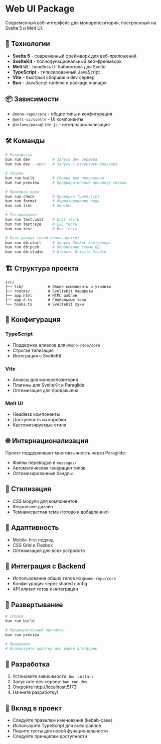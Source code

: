 # Web UI Package

Современный веб-интерфейс для монорепозитория, построенный на Svelte 5 и Melt UI.

## 🚀 Технологии

- **Svelte 5** - современный фреймворк для веб-приложений
- **SvelteKit** - полнофункциональный веб-фреймворк
- **Melt UI** - headless UI библиотека для Svelte
- **TypeScript** - типизированный JavaScript
- **Vite** - быстрый сборщик и dev сервер
- **Bun** - JavaScript runtime и package manager

## 📦 Зависимости

- `@mono-repo/core` - общие типы и конфигурация
- `@melt-ui/svelte` - UI компоненты
- `@inlang/paraglide-js` - интернационализация

## 🛠 Команды

```bash
# Разработка
bun run dev          # Запуск dev сервера
bun run dev --open   # Запуск с открытием браузера

# Сборка
bun run build        # Сборка для продакшена
bun run preview      # Предварительный просмотр сборки

# Проверка кода
bun run check        # Проверка TypeScript
bun run format       # Форматирование кода
bun run lint         # Линтинг

# Тестирование
bun run test:unit    # Unit тесты
bun run test:e2e     # E2E тесты
bun run test         # Все тесты

# База данных (если используется)
bun run db:start     # Запуск Docker контейнера
bun run db:push      # Обновление схемы БД
bun run db:studio    # Открыть Drizzle Studio
```

## 🏗 Структура проекта

```
src/
├── lib/           # Общие компоненты и утилиты
├── routes/        # SvelteKit маршруты
├── app.html       # HTML шаблон
├── app.d.ts       # Глобальные типы
└── hooks.ts       # SvelteKit хуки
```

## 🔧 Конфигурация

### TypeScript

- Поддержка алиасов для `@mono-repo/core`
- Строгая типизация
- Интеграция с SvelteKit

### Vite

- Алиасы для монорепозитория
- Плагины для SvelteKit и Paraglide
- Оптимизация для продакшена

### Melt UI

- Headless компоненты
- Доступность из коробки
- Кастомизируемые стили

## 🌐 Интернационализация

Проект поддерживает многоязычность через Paraglide:

- Файлы переводов в `messages/`
- Автоматическая генерация типов
- Оптимизированные бандлы

## 🎨 Стилизация

- CSS модули для компонентов
- Responsive дизайн
- Темная/светлая тема (готово к добавлению)

## 📱 Адаптивность

- Mobile-first подход
- CSS Grid и Flexbox
- Оптимизация для всех устройств

## 🔗 Интеграция с Backend

- Использование общих типов из `@mono-repo/core`
- Конфигурация через shared config
- API клиент готов к интеграции

## 🚀 Развертывание

```bash
# Сборка
bun run build

# Предварительный просмотр
bun run preview

# Продакшен
# Используйте адаптер для вашей платформы
```

## 📝 Разработка

1. Установите зависимости: `bun install`
2. Запустите dev сервер: `bun run dev`
3. Откройте http://localhost:5173
4. Начните разработку!

## 🤝 Вклад в проект

- Следуйте правилам именования (kebab-case)
- Используйте TypeScript для всех файлов
- Пишите тесты для новой функциональности
- Следуйте принципам доступности
